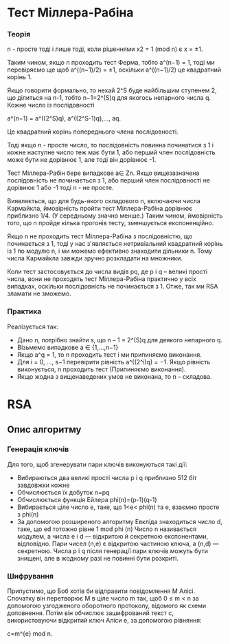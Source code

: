 # Тест Міллера-Рабіна

### Теорія

n - просте тоді і лише тоді, коли рішеннями x2 = 1 (mod n) є x = ±1. <br>
 
Таким чином, якщо n проходить тест Ферма, тобто a^(n−1) = 1, тоді ми перевіряємо ще щоб a^((n−1)/2) = ±1,
оскільки a^((n−1)/2) це квадратний корінь 1. <br>

Якщо говорити формально, то нехай 2^S буде найбільшим ступенем 2, що ділиться на n-1, тобто n−1=2^(S)q для
якогось непарного числа q. Кожне число із послідовності

a^(n−1) = a^((2^S)q), a^((2^S-1)q),…, aq.

Це квадратний корінь попереднього члена послідовності.

Тоді якщо n - просте число, то послідовність повинна починатися з 1 і кожне наступне число теж має бути 1,
або перший член послідовність може бути не дорівнює 1, але тоді він дорівнює -1.

Тест Міллера-Рабін бере випадкове a∈ Zn. Якщо вищезазначена послідовність не починається з 1, або перший член
послідовності не дорівнює 1 або -1 тоді n - не просте.

Виявляється, що для будь-якого складового n, включаючи числа Кармайкла, ймовірність пройти тест Міллера-Рабіна дорівнює
приблизно 1/4. (У середньому значно менше.) Таким чином, ймовірність того, що n пройде кілька прогонів тесту,
зменшується експоненційно.

Якщо n не проходить тест Міллера-Рабіна з послідовністю, що починається з 1, тоді у нас з'являється нетривіальний
квадратний корінь із 1 по модулю n, і ми можемо ефективно знаходити дільники n. Тому числа Кармайкла завжди зручно
розкладати на множники.

Коли тест застосовується до числа видів pq, де p і q – великі прості числа, вони не проходять тест Міллера-Рабіна
практично у всіх випадках, оскільки послідовність не починається з 1. Отже, так ми RSA зламати не зможемо.

### Практика

Реалізується так:

* Дано n, потрібно знайти s, що n – 1 = 2^(S)q для деякого непарного q.
* Візьмемо випадкове a ∈ {1,...,n−1}
* Якщо a^q = 1, то n проходить тест і ми припиняємо виконання.
* Для i = 0, ..., s−1 перевірити рівність a^((2^i)q) = −1. Якщо рівність виконується, n проходить тест
(Припиняємо виконання).
* Якщо жодна з вищенаведених умов не виконана, то n – складова.

# RSA

## Опис алгоритму

### Генерація ключів

Для того, щоб згенерувати пари ключів виконуються такі дії:

* Вибираються два великі прості числа p і q приблизно 512 біт завдовжки кожне
* Обчислюється їх добуток n=pq
* Обчислюється функція Ейлера phi(n)=(p-1)(q-1)
* Вибирається ціле число e, таке, що 1<e< phi(n) та e, взаємно просте з phi(n)
* За допомогою розширеного алгоритму Евкліда знаходиться число d, таке, що ed тотожно рівне 1 mod phi (n)
Число n називається модулем, а числа e і d — відкритою й секретною експонентами, відповідно. Пари чисел (n,e) є 
відкритою частиною ключа, а (n,d) — секретною. Числа p і q після генерації пари ключів можуть бути знищені, але в 
жодному разі не повинні бути розкриті.

### Шифрування

Припустимо, що Боб хотів би відправити повідомлення M Алісі. Спочатку він перетворює M в ціле число m так, щоб 0 ≤ m < n 
за допомогою узгодженого оборотного протоколу, відомого як схеми доповнення. Потім він обчислює зашифрований текст c, 
використовуючи відкритий ключ Аліси e, за допомогою рівняння:

c=m^{e} mod n.


